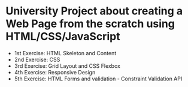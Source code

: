 # University Project about creating a Web Page from the scratch using HTML/CSS/JavaScript

 - 1st Exercise: HTML Skeleton and Content
 - 2nd Exercise: CSS 
 - 3rd Exercise: Grid Layout and CSS Flexbox
 - 4th Exercise: Responsive Design
 - 5th Exercise: HTML Forms and validation -  Constraint Validation API
